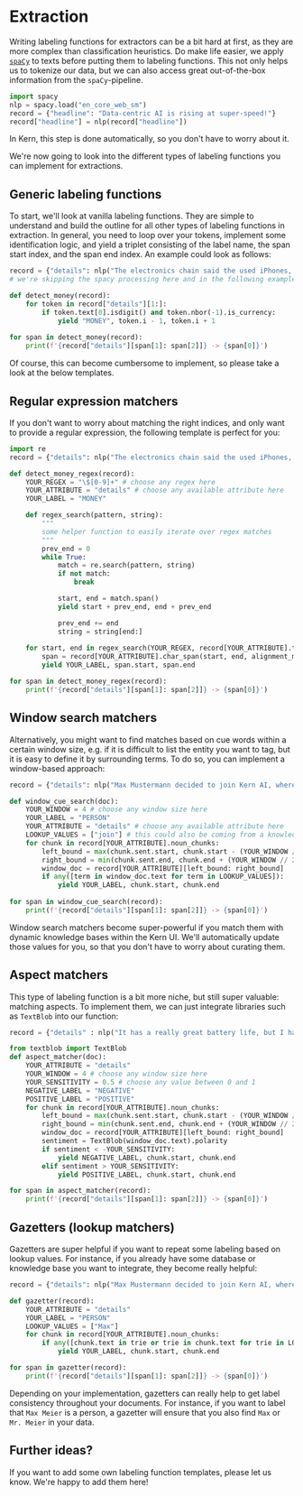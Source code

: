 # Extraction
Writing labeling functions for extractors can be a bit hard at first, as they are more complex than classification heuristics. Do make life easier, we apply [`spaCy`](https://spacy.io/) to texts before putting them to labeling functions. This not only helps us to tokenize our data, but we can also access great out-of-the-box information from the `spaCy`-pipeline.

```python
import spacy
nlp = spacy.load("en_core_web_sm")
record = {"headline": "Data-centric AI is rising at super-speed!"}
record["headline"] = nlp(record["headline"])
```

In Kern, this step is done automatically, so you don't have to worry about it. 

We're now going to look into the different types of labeling functions you can implement for extractions.

## Generic labeling functions
To start, we'll look at vanilla labeling functions. They are simple to understand and build the outline for all other types of labeling functions in extraction. In general, you need to loop over your tokens, implement some identification logic, and yield a triplet consisting of the label name, the span start index, and the span end index. An example could look as follows:

```python
record = {"details": nlp("The electronics chain said the used iPhones, which were returned within 30 days of purchase, are priced at $149 for the model with 8 gigabytes of storage,  while the 16-gigabyte version is $249")}
# we're skipping the spacy processing here and in the following examples

def detect_money(record):
    for token in record["details"][1:]:
        if token.text[0].isdigit() and token.nbor(-1).is_currency:
            yield "MONEY", token.i - 1, token.i + 1
            
for span in detect_money(record):
    print(f'{record["details"][span[1]: span[2]]} -> {span[0]}')
```

Of course, this can become cumbersome to implement, so please take a look at the below templates.

## Regular expression matchers
If you don't want to worry about matching the right indices, and only want to provide a regular expression, the following template is perfect for you:

```python
import re
record = {"details": nlp("The electronics chain said the used iPhones, which were returned within 30 days of purchase, are priced at $149 for the model with 8 gigabytes of storage,  while the 16-gigabyte version is $249")}

def detect_money_regex(record):
    YOUR_REGEX = "\$[0-9]+" # choose any regex here
    YOUR_ATTRIBUTE = "details" # choose any available attribute here
    YOUR_LABEL = "MONEY"

    def regex_search(pattern, string):
        """
        some helper function to easily iterate over regex matches
        """
        prev_end = 0
        while True:
            match = re.search(pattern, string)
            if not match:
                break

            start, end = match.span()
            yield start + prev_end, end + prev_end

            prev_end += end
            string = string[end:]
            
    for start, end in regex_search(YOUR_REGEX, record[YOUR_ATTRIBUTE].text):
        span = record[YOUR_ATTRIBUTE].char_span(start, end, alignment_mode="expand")
        yield YOUR_LABEL, span.start, span.end

for span in detect_money_regex(record):
    print(f'{record["details"][span[1]: span[2]]} -> {span[0]}')
```


## Window search matchers
Alternatively, you might want to find matches based on cue words within a certain window size, e.g. if it is difficult to list the entity you want to tag, but it is easy to define it by surrounding terms. To do so, you can implement a window-based approach:

```python
record = {"details": nlp("Max Mustermann decided to join Kern AI, where he wants to build great software.")}

def window_cue_search(doc):
    YOUR_WINDOW = 4 # choose any window size here
    YOUR_LABEL = "PERSON"
    YOUR_ATTRIBUTE = "details" # choose any available attribute here
    LOOKUP_VALUES = ["join"] # this could also be coming from a knowledge base via `import knowledge`
    for chunk in record[YOUR_ATTRIBUTE].noun_chunks:
        left_bound = max(chunk.sent.start, chunk.start - (YOUR_WINDOW // 2) +1)
        right_bound = min(chunk.sent.end, chunk.end + (YOUR_WINDOW // 2) + 1)
        window_doc = record[YOUR_ATTRIBUTE][left_bound: right_bound]
        if any([term in window_doc.text for term in LOOKUP_VALUES]):
            yield YOUR_LABEL, chunk.start, chunk.end
        
for span in window_cue_search(record):
    print(f'{record["details"][span[1]: span[2]]} -> {span[0]}')
```

Window search matchers become super-powerful if you match them with dynamic knowledge bases within the Kern UI. We'll automatically update those values for you, so that you don't have to worry about curating them.

## Aspect matchers
This type of labeling function is a bit more niche, but still super valuable: matching aspects. To implement them, we can just integrate libraries such as `TextBlob` into our function:

```python
record = {"details" : nlp("It has a really great battery life, but I hate the window size...")}

from textblob import TextBlob
def aspect_matcher(doc):
    YOUR_ATTRIBUTE = "details"
    YOUR_WINDOW = 4 # choose any window size here
    YOUR_SENSITIVITY = 0.5 # choose any value between 0 and 1
    NEGATIVE_LABEL = "NEGATIVE"
    POSITIVE_LABEL = "POSITIVE"
    for chunk in record[YOUR_ATTRIBUTE].noun_chunks:
        left_bound = max(chunk.sent.start, chunk.start - (YOUR_WINDOW // 2) +1)
        right_bound = min(chunk.sent.end, chunk.end + (YOUR_WINDOW // 2) + 1)
        window_doc = record[YOUR_ATTRIBUTE][left_bound: right_bound]
        sentiment = TextBlob(window_doc.text).polarity
        if sentiment < -YOUR_SENSITIVITY:
            yield NEGATIVE_LABEL, chunk.start, chunk.end
        elif sentiment > YOUR_SENSITIVITY:
            yield POSITIVE_LABEL, chunk.start, chunk.end

for span in aspect_matcher(record):
    print(f'{record["details"][span[1]: span[2]]} -> {span[0]}')
```

## Gazetters (lookup matchers)
Gazetters are super helpful if you want to repeat some labeling based on lookup values. For instance, if you already have some database or knowledge base you want to integrate, they become really helpful:

```python
record = {"details": nlp("Max Mustermann decided to join Kern AI, where he wants to build great software.")}

def gazetter(record):
    YOUR_ATTRIBUTE = "details"
    YOUR_LABEL = "PERSON"
    LOOKUP_VALUES = ["Max"]
    for chunk in record[YOUR_ATTRIBUTE].noun_chunks:
        if any([chunk.text in trie or trie in chunk.text for trie in LOOKUP_VALUES]):
            yield YOUR_LABEL, chunk.start, chunk.end

for span in gazetter(record):
    print(f'{record["details"][span[1]: span[2]]} -> {span[0]}')
```

Depending on your implementation, gazetters can really help to get label consistency throughout your documents. For instance, if you want to label that `Max Meier` is a person, a gazetter will ensure that you also find `Max` or `Mr. Meier` in your data.

## Further ideas?
If you want to add some own labeling function templates, please let us know. We're happy to add them here!
